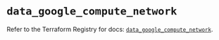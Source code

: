 # `data_google_compute_network`

Refer to the Terraform Registry for docs: [`data_google_compute_network`](https://registry.terraform.io/providers/hashicorp/google/5.30.0/docs/data-sources/compute_network).
